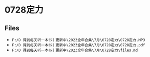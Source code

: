 # 0728定力

## Files

- `F:/D 得到每天听一本书丨更新中\2023全年合集\7月\0728定力\0728定力.MP3`
- `F:/D 得到每天听一本书丨更新中\2023全年合集\7月\0728定力\0728定力.pdf`
- `F:/D 得到每天听一本书丨更新中\2023全年合集\7月\0728定力\files.md`
